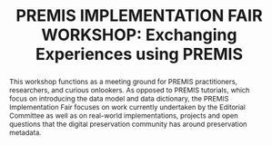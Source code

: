 ---
abstract: This workshop functions as a meeting ground for PREMIS practitioners, researchers,
  and curious onlookers. As opposed to PREMIS tutorials, which focus on introducing
  the data model and data dictionary, the PREMIS Implementation Fair focuses on work
  currently undertaken by the Editorial Committee as well as on real-world implementations,
  projects and open questions that the digital preservation community has around preservation
  metadata.
creators:
- Lindlar, Micky
- Bredenberg, Karin
- Romkey, Sarah
- Steeman, Marjolein
date: null
document_url: https://www.ideals.illinois.edu/items/128255/bitstreams/428875/data.pdf
grand_parent: iPRES
institutions: []
keywords:
- premis
- preservation
- metadata
- preservation metadata
landing_page_url: https://hdl.handle.net/2142/121051
language: eng
layout: publication
license: CC-BY 4.0 International
notes_url: null
parent: iPRES 2023
publication_type: paper
size: null
slides_url: null
source_name: iPRES
stream_url: null
title: 'PREMIS IMPLEMENTATION FAIR WORKSHOP: Exchanging Experiences using PREMIS'
year: 2023
---